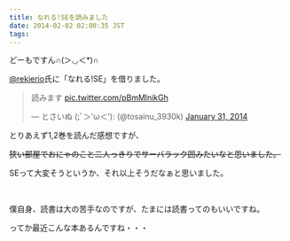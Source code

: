 ```yaml
---
title: なれる!SEを読みました
date: 2014-02-02 02:00:35 JST
tags:
---
```

どーもですん∩(＞◡＜*)∩

<a href="https://twitter.com/rekierio">@rekierio</a>氏に「なれる!SE」を借りました。

<blockquote class="twitter-tweet tw-align-center" lang="en"><p>読みます <a href="http://t.co/pBmMlnikGh">pic.twitter.com/pBmMlnikGh</a></p>&mdash; とさいぬ (;ﾞ＞&#39;ω＜&#39;): (@tosainu_3930k) <a href="https://twitter.com/tosainu_3930k/statuses/429165400094289921">January 31, 2014</a></blockquote>
<script async src="//platform.twitter.com/widgets.js" charset="utf-8"></script>

とりあえず1,2巻を読んだ感想ですが、

<del>狭い部屋でおにゃのこと二人っきりでサーバラック囲みたいなと思いました。</del>

SEって大変そうというか、それ以上そうだなぁと思いました。

&nbsp;

僕自身、読書は大の苦手なのですが、たまには読書ってのもいいですね。

ってか最近こんな本あるんですね・・・
